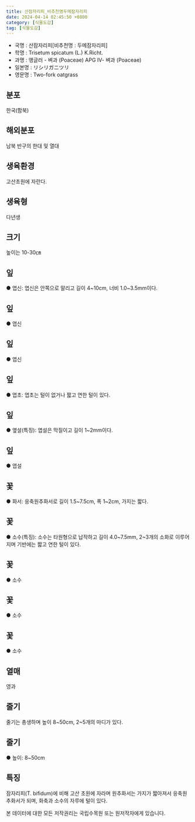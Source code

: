 ```yaml
---
title: 산잠자리피_비추천명두메잠자리피
date: 2024-04-14 02:45:50 +0800
category: [식물도감]
tag: [식물도감]
---
```




- 국명 : 산잠자리피[비추천명 : 두메잠자리피]
- 학명 : Trisetum spicatum (L.) K.Richt.
- 과명 : 앵글러 - 벼과 (Poaceae) APG Ⅳ- 벼과 (Poaceae)
- 일본명 : リシリガニツリ
- 영문명 : Two-fork oatgrass


## 분포
한국(함북)
## 해외분포
남북 반구의 한대 및 열대
## 생육환경
고산초원에 자란다.
## 생육형
다년생
## 크기
높이는 10-30㎝
## 잎
● 엽신: 엽신은 안쪽으로 말리고 길이 4~10cm, 너비 1.0~3.5mm이다.
## 잎
● 엽신
## 잎
● 엽신
## 잎
● 엽초: 엽초는 털이 없거나 짧고 연한 털이 있다.
## 잎
● 옆설(특징): 엽설은 막질이고 길이 1~2mm이다.
## 잎
● 엽설
## 꽃
● 화서: 응축원추화서로 길이 1.5~7.5cm, 폭 1~2cm, 가지는 짧다.
## 꽃
● 소수(특징): 소수는 타원형으로 납작하고 길이 4.0~7.5mm, 2~3개의 소화로 이루어지며 기반에는 짧고 연한 털이 있다.
## 꽃
● 소수
## 꽃
● 소수
## 꽃
● 소수
## 열매
영과
## 줄기
줄기는 총생하며 높이 8~50cm, 2~5개의 마디가 있다.
## 줄기
● 높이: 8~50cm
## 특징
잠자리피(T. bifidum)에 비해 고산 초원에 자라며 원추화서는 가지가 짧아져서 응축원추화서가 되며, 화축과 소수의 자루에 털이 있다.






본 데이터에 대한 모든 저작권리는 국립수목원 또는 원저작자에게 있습니다.
